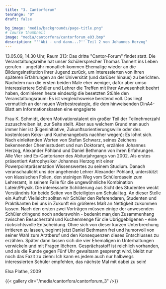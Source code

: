 ```yaml
---
title: "3. Cantorforum"
tenrange: "0"
draft: false

bg_image: "media/backgrounds/page-title.png"
# course thumbnail
image: "media/cantorfora/cantorforum_e03.bmp"
description: "''Abi - und dann...?'' Teil 2 von Johannes Herzog"
---
```


13.05.09, 14.30 Uhr, Raum 313: Das dritte "Cantor-Forum" findet statt.
Die Veranstaltungsreihe hat unser Schülersprecher Thomas Tannert ins Leben gerufen - ungefähr monatlich kommen Ehemalige wieder an die Bildungsinstitution ihrer Jugend zurück, um Interessierten von ihren späteren Erfahrungen an der Universität (und darüber hinaus) zu berichten.
Nachdem nun die ersten beiden Male eher weniger, dafür aber umso interessiertere Schüler und Lehrer die Treffen mit ihrer Anwesenheit beehrt haben, dominieren heute eindeutig die besetzten Stühle den Veranstaltungsraum: Es ist vergleichsweise berstend voll. Das liegt vermutlich an der neuen Werbestreategie, die dem hinweisenden DinA4-Blatt am Informationskasten eine engagierte

Frau K. Schmidt, deren Motivationstalent ein großer Teil der Teilnehmerzahl zuzuschreiben ist, zur Seite stellt.
Aber aus welchem Grund man auch immer hier ist (Eigeninitiative, Zukunftsorientierungswille oder des kostenlosen Keks- und Kuchenangebots nachher wegen): Es lohnt sich.
Nach einleitenden Worten von Stefan Schwarz, seines Zeichens bekennender Chemiestudent und nun Doktorant, erzählen Johannes Herzog, Alexander Pöhland und Daniel Bethmann von ihren Erfahrungen. Alle Vier sind Ex-Cantorianer des Abiturjahrgangs von 2002.
Als erstes präsentiert Astrophysiker Johannes Herzog mit einer Powerpointpräsentation Wissenswertes zu seinem Studium. Danach veranschaulicht uns der angehende Lehrer Alexander Pöhland, unterstützt von klassischen Folien, den steinigen Weg vom Schülerdasein zum Lehreramt, in seinem Falle für die ungewöhnliche Kombination Latein/Physik. Die interessante Schilderung aus Sicht des Studenten weckt Verständnis für beide Seiten von Beteiligten am Schulalltag. An dieser Stelle ein Aufruf: Vielleicht sollten wir Schüler den Referendaren, Studenten und Praktikanten bei uns in Zukunft ein größeres Maß an Nettigkeit zukommen lassen.
Nach den ersten zwei Vorträgen müssen einige der anwesenden Schüler dringend noch anderswohin - bedenkt man den Zusammenhang zwischen Besucherzahl und Kuchenmenge für die Übriggebligenen - eine rücksichtsvolle Entscheidung. Ohne sich von dieser kurzen Unterbrechung irritieren zu lassen, beginnt jetzt Daniel Bethmann frei und humorvoll von seiner Wahl zum Arztberuf und den Konsequenzen dieses Entschlusses zu erzählen.
Später dann lassen sich die vier Ehemaligen in Unterhaltungen verwickeln und mit Fragen löchern. Gesprächsstoff ist reichlich vorhanden, und als die Runde gegen Fünf Uhr gewaltsam gesprengt wird, bleibt nur noch das Fazit zu ziehn: Ich kann es jedem auch nur halbwegs interessierten Schüler empfehlen, das nächste Mal mit dabei zu sein!

Elsa Plathe, 2009

{{< gallery dir="/media/cantorfora/cantorforum_3" />}}
